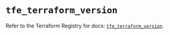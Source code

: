 # `tfe_terraform_version`

Refer to the Terraform Registry for docs: [`tfe_terraform_version`](https://registry.terraform.io/providers/hashicorp/tfe/0.59.0/docs/resources/terraform_version).
